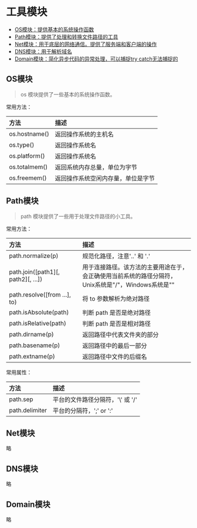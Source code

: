 # 工具模块

* [OS模块：提供基本的系统操作函数](#OS模块)
* [Path模块：提供了处理和转换文件路径的工具](#Path模块)
* [Net模块：用于底层的网络通信。提供了服务端和客户端的操作](#Net模块)
* [DNS模块：用于解析域名](#DNS模块)
* [Domain模块：简化异步代码的异常处理，可以捕捉try catch无法捕捉的](#Domain模块)

## OS模块

> os 模块提供了一些基本的系统操作函数。

常用方法：

| 方法 | 描述 |
| :- | :- |
| os.hostname() | 返回操作系统的主机名 |
| os.type() | 返回操作系统名 |
| os.platform() | 返回操作系统名 |
| os.totalmem() | 返回系统内存总量，单位为字节 |
| os.freemem() | 返回操作系统空闲内存量，单位是字节 |

## Path模块

> path 模块提供了一些用于处理文件路径的小工具。

常用方法：

| 方法 | 描述 |
| :- | :- |
| path.normalize(p) | 规范化路径，注意'..' 和 '.' |
| path.join([path1][, path2][, ...]) | 用于连接路径。该方法的主要用途在于，会正确使用当前系统的路径分隔符，Unix系统是"/"，Windows系统是"\" |
| path.resolve([from ...], to) | 将 to 参数解析为绝对路径 |
| path.isAbsolute(path) | 判断 path 是否是绝对路径 |
| path.isRelative(path) | 判断 path 是否是相对路径 |
| path.dirname(p) | 返回路径中代表文件夹的部分 |
| path.basename(p) | 返回路径中的最后一部分 |
| path.extname(p) | 返回路径中文件的后缀名 |

常用属性：

| 方法 | 描述 |
| :- | :- |
| path.sep | 平台的文件路径分隔符，'\\' 或 '/' |
| path.delimiter | 平台的分隔符，';' or ':' |

## Net模块

略

## DNS模块

略

## Domain模块

略
